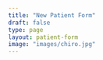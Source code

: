 ```yaml
---
title: "New Patient Form"
draft: false
type: page
layout: patient-form
image: "images/chiro.jpg"
---
```

